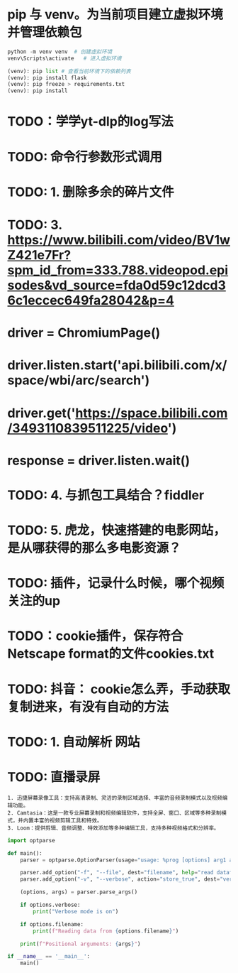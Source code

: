 # pip 与 venv。为当前项目建立虚拟环境并管理依赖包

```python
python -m venv venv  # 创建虚拟环境
venv\Scripts\activate   # 进入虚拟环境

(venv): pip list # 查看当前环境下的依赖列表
(venv): pip install flask
(venv): pip freeze > requirements.txt
(venv): pip install
```

# TODO：学学yt-dlp的log写法
# TODO: 命令行参数形式调用
# TODO: 1. 删除多余的碎片文件
# TODO: 3. https://www.bilibili.com/video/BV1wZ421e7Fr?spm_id_from=333.788.videopod.episodes&vd_source=fda0d59c12dcd36c1eccec649fa28042&p=4
# driver = ChromiumPage()   
# driver.listen.start('api.bilibili.com/x/space/wbi/arc/search')
# driver.get('https://space.bilibili.com/3493110839511225/video')
# response = driver.listen.wait()
# TODO: 4. 与抓包工具结合？fiddler
# TODO: 5. 虎龙，快速搭建的电影网站，是从哪获得的那么多电影资源？
# TODO: 插件，记录什么时候，哪个视频关注的up
# TODO：cookie插件，保存符合Netscape format的文件cookies.txt
# TODO: 抖音： cookie怎么弄，手动获取复制进来，有没有自动的方法

# TODO: 1. 自动解析 网站 
# TODO: 直播录屏
    1. 迅捷屏幕录像工具：支持高清录制、灵活的录制区域选择、丰富的音频录制模式以及视频编辑功能。
    2. Camtasia：这是一款专业屏幕录制和视频编辑软件，支持全屏、窗口、区域等多种录制模式，并内置丰富的视频剪辑工具和特效。
    3. Loom：提供剪辑、音频调整、特效添加等多种编辑工具，支持多种视频格式和分辨率。
```python
import optparse

def main():
    parser = optparse.OptionParser(usage="usage: %prog [options] arg1 arg2")

    parser.add_option("-f", "--file", dest="filename", help="read datafrom FILENAME")
    parser.add_option("-v", "--verbose", action="store_true", dest="verbose", default=False, help="make lots of noise [default]")

    (options, args) = parser.parse_args()

    if options.verbose:
        print("Verbose mode is on")

    if options.filename:
        print(f"Reading data from {options.filename}")

    print(f"Positional arguments: {args}")

if __name__ == '__main__':
    main()
```
